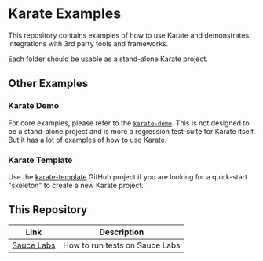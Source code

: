 # Karate Examples

This repository contains examples of how to use Karate and demonstrates integrations with 3rd party tools and frameworks.

Each folder should be usable as a stand-alone Karate project.

## Other Examples

### Karate Demo
For core examples, please refer to the [`karate-demo`](https://github.com/karatelabs/karate/tree/master/karate-demo). This is not designed to be a stand-alone project and is more a regression test-suite for Karate itself. But it has a lot of examples of how to use Karate.

### Karate Template
Use the [karate-template](https://github.com/karatelabs/karate-template) GitHub project if you are looking for a quick-start "skeleton" to create a new Karate project.

## This Repository

| Link | Description |
| ---- | ----------- |
| [Sauce Labs](sauce-labs) | How to run tests on Sauce Labs |
